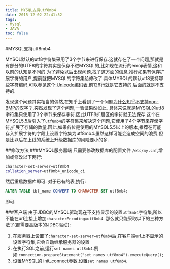 ```yaml
---
title: MYSQL支持utf8mb4
date: 2015-12-02 22:41:52
tags:
- Mysql
- JAVA
toc: false
---
```


#MYSQL支持utf8mb4

MYSQL默认的utf8字符集采用了3个字节来进行保存.这就存在了一个问题,那就是有部分的UTF8的字符其实是保存不进MYSQL的,比如现在流行的emoji表情,这和以前的认知是不同的.为了避免以后出现问题,找了这方面的信息.推荐如果有保存扩展字符的用户,提前就把MYSQL的字符集给修改了.具体MYSQL的默认utf8支持哪些字符编码,可以参见这个:[Unicode编码表](http://witmax.cn/unicode-list.html),前126行就是它支持的,后面的就是不支持的.

发现这个问题其实相当的偶然,在知乎上看到了一个问题[为什么知乎不支持non-BMP的汉字？](http://www.zhihu.com/question/35901422/answer/64960598).突然发现了这个问题,一验证果然如此.
具体来说就是MYSQL的utf8字符集只使用了3个字节来保存字符.因此UTF8扩展区的字符就无法保存.这个在MYSQL5.5后引入了`utf8mb4`的字符集来解决这个问题,它使用了4个字节来存储字符,扩展了存储的数量.因此,如果各位是使用的MYSQL5.5以上的版本,推荐在可能存入扩展字符的字段上设置字符集为utf8mb4.虽然这样可能会造成空间的浪费,但是比以后在上线的系统上升级数据库的风险要小的多.

<!--more-->

##修改方法
###MYSQL服务器端
只需要修改数据库的配置文件 `/etc/my.cnf`,增加或修改以下两行:

```bash
character-set-server=utf8mb4 
collation_server=utf8mb4_unicode_ci
```
然后重启数据库即可.
对于已有的表,执行:

```sql
ALTER TABLE tbl_name CONVERT TO CHARACTER SET utf8mb4;
```
即可.

###客户端
由于JDBC的MYSQL驱动现在不支持显示的设置`utf8mb4`字符集,所以不能在url连接上增加`characterEncoding=utf8mb4`.
那么就只能采取以下的三种方法了(都需要高版本的JDBC驱动):

1. 在服务器上设置了`character-set-server=utf8mb4`后,在客户端url上不显示的设置字符集,它会自动继承服务器的设置
2. 在执行SQL之前,运行`set names utf8mb4`.例如:`connection.prepareStatement("set names utf8mb4").executeQuery();`
3. 设置MYSQL的 init_connect参数,设置`set names utf8mb4`.
